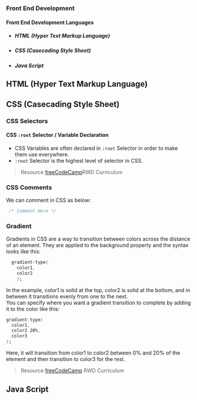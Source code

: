 

### Front End Development
#### Front End Development Languages
  - ##### HTML (Hyper Text Markup Language)
  - ##### CSS (Casecading Style Sheet)
  - ##### Java Script 

## HTML (Hyper Text Markup Language)
## CSS (Casecading Style Sheet)
### CSS Selectors
#### CSS ```:root``` Selector / Variable Declaration
 - CSS Variables are often declared in `:root` Selector in order to make them use everywhere.
  - `:root` Selector is the highest level of selector in CSS. 
 
   > Resource [freeCodeCamp](https://www.freecodecamp.org)RWD Curriculum

### CSS Comments
  We can comment in CSS as below:
```css
 /* Comment Here */ 
```
### Gradient
Gradients in CSS are a way to transition between colors across the distance of an element. They are applied to the background property and the syntax looks like this:
```css
  gradient-type(
    color1,
    color2
    );
```  
 In the example, color1 is solid at the top, color2 is solid at the bottom, and in between it transitions evenly from one to the next.  
 You can specify where you want a gradient transition to complete by adding it to the color like this:
```css 
gradient-type(
  color1,
  color2 20%,
  color3
);
```
Here, it will transition from color1 to color2 between 0% and 20% of the element and then transition to color3 for the rest.

 
   > Resource [freeCodeCamp](https://www.freecodecamp.org)
 RWD Curriculum

## Java Script
